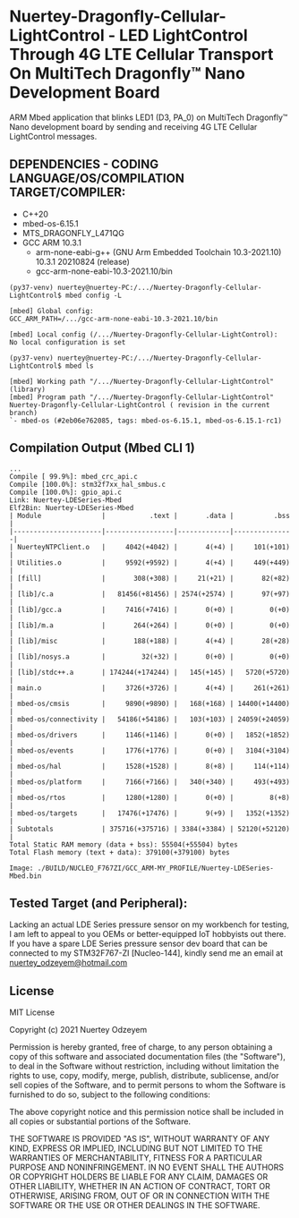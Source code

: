 # Nuertey-Dragonfly-Cellular-LightControl - LED LightControl Through 4G LTE Cellular Transport On MultiTech Dragonfly™ Nano Development Board 

ARM Mbed application that blinks LED1 (D3, PA_0) on MultiTech Dragonfly™ Nano development board by sending and receiving 4G LTE Cellular LightControl messages.


## DEPENDENCIES - CODING LANGUAGE/OS/COMPILATION TARGET/COMPILER:
  - C++20
  - mbed-os-6.15.1
  - MTS_DRAGONFLY_L471QG
  - GCC ARM 10.3.1
    - arm-none-eabi-g++ (GNU Arm Embedded Toolchain 10.3-2021.10) 10.3.1 20210824 (release)
    - gcc-arm-none-eabi-10.3-2021.10/bin

```console 
(py37-venv) nuertey@nuertey-PC:/.../Nuertey-Dragonfly-Cellular-LightControl$ mbed config -L

[mbed] Global config:
GCC_ARM_PATH=/.../gcc-arm-none-eabi-10.3-2021.10/bin

[mbed] Local config (/.../Nuertey-Dragonfly-Cellular-LightControl):
No local configuration is set

(py37-venv) nuertey@nuertey-PC:/.../Nuertey-Dragonfly-Cellular-LightControl$ mbed ls

[mbed] Working path "/.../Nuertey-Dragonfly-Cellular-LightControl" (library)
[mbed] Program path "/.../Nuertey-Dragonfly-Cellular-LightControl"
Nuertey-Dragonfly-Cellular-LightControl ( revision in the current branch)
`- mbed-os (#2eb06e762085, tags: mbed-os-6.15.1, mbed-os-6.15.1-rc1)

```
 
## Compilation Output (Mbed CLI 1)

```console
...
Compile [ 99.9%]: mbed_crc_api.c
Compile [100.0%]: stm32f7xx_hal_smbus.c
Compile [100.0%]: gpio_api.c
Link: Nuertey-LDESeries-Mbed
Elf2Bin: Nuertey-LDESeries-Mbed
| Module               |           .text |       .data |          .bss |
|----------------------|-----------------|-------------|---------------|
| NuerteyNTPClient.o   |     4042(+4042) |       4(+4) |     101(+101) |
| Utilities.o          |     9592(+9592) |       4(+4) |     449(+449) |
| [fill]               |       308(+308) |     21(+21) |       82(+82) |
| [lib]/c.a            |   81456(+81456) | 2574(+2574) |       97(+97) |
| [lib]/gcc.a          |     7416(+7416) |       0(+0) |         0(+0) |
| [lib]/m.a            |       264(+264) |       0(+0) |         0(+0) |
| [lib]/misc           |       188(+188) |       4(+4) |       28(+28) |
| [lib]/nosys.a        |         32(+32) |       0(+0) |         0(+0) |
| [lib]/stdc++.a       | 174244(+174244) |   145(+145) |   5720(+5720) |
| main.o               |     3726(+3726) |       4(+4) |     261(+261) |
| mbed-os/cmsis        |     9890(+9890) |   168(+168) | 14400(+14400) |
| mbed-os/connectivity |   54186(+54186) |   103(+103) | 24059(+24059) |
| mbed-os/drivers      |     1146(+1146) |       0(+0) |   1852(+1852) |
| mbed-os/events       |     1776(+1776) |       0(+0) |   3104(+3104) |
| mbed-os/hal          |     1528(+1528) |       8(+8) |     114(+114) |
| mbed-os/platform     |     7166(+7166) |   340(+340) |     493(+493) |
| mbed-os/rtos         |     1280(+1280) |       0(+0) |         8(+8) |
| mbed-os/targets      |   17476(+17476) |       9(+9) |   1352(+1352) |
| Subtotals            | 375716(+375716) | 3384(+3384) | 52120(+52120) |
Total Static RAM memory (data + bss): 55504(+55504) bytes
Total Flash memory (text + data): 379100(+379100) bytes

Image: ./BUILD/NUCLEO_F767ZI/GCC_ARM-MY_PROFILE/Nuertey-LDESeries-Mbed.bin

```

## Tested Target (and Peripheral):

Lacking an actual LDE Series pressure sensor on my workbench for testing, I am left to appeal to you OEMs or better-equipped IoT hobbyists out there. If you have a spare LDE Series pressure sensor dev board that can be connected to my STM32F767-ZI [Nucleo-144], kindly send me an email at nuertey_odzeyem@hotmail.com 


## License
MIT License

Copyright (c) 2021 Nuertey Odzeyem

Permission is hereby granted, free of charge, to any person obtaining a copy
of this software and associated documentation files (the "Software"), to deal
in the Software without restriction, including without limitation the rights
to use, copy, modify, merge, publish, distribute, sublicense, and/or sell
copies of the Software, and to permit persons to whom the Software is
furnished to do so, subject to the following conditions:

The above copyright notice and this permission notice shall be included in all
copies or substantial portions of the Software.

THE SOFTWARE IS PROVIDED "AS IS", WITHOUT WARRANTY OF ANY KIND, EXPRESS OR
IMPLIED, INCLUDING BUT NOT LIMITED TO THE WARRANTIES OF MERCHANTABILITY,
FITNESS FOR A PARTICULAR PURPOSE AND NONINFRINGEMENT. IN NO EVENT SHALL THE
AUTHORS OR COPYRIGHT HOLDERS BE LIABLE FOR ANY CLAIM, DAMAGES OR OTHER
LIABILITY, WHETHER IN AN ACTION OF CONTRACT, TORT OR OTHERWISE, ARISING FROM,
OUT OF OR IN CONNECTION WITH THE SOFTWARE OR THE USE OR OTHER DEALINGS IN THE
SOFTWARE.
